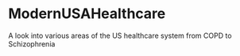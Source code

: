 # ModernUSAHealthcare
A look into various areas of the US healthcare system from COPD to Schizophrenia
